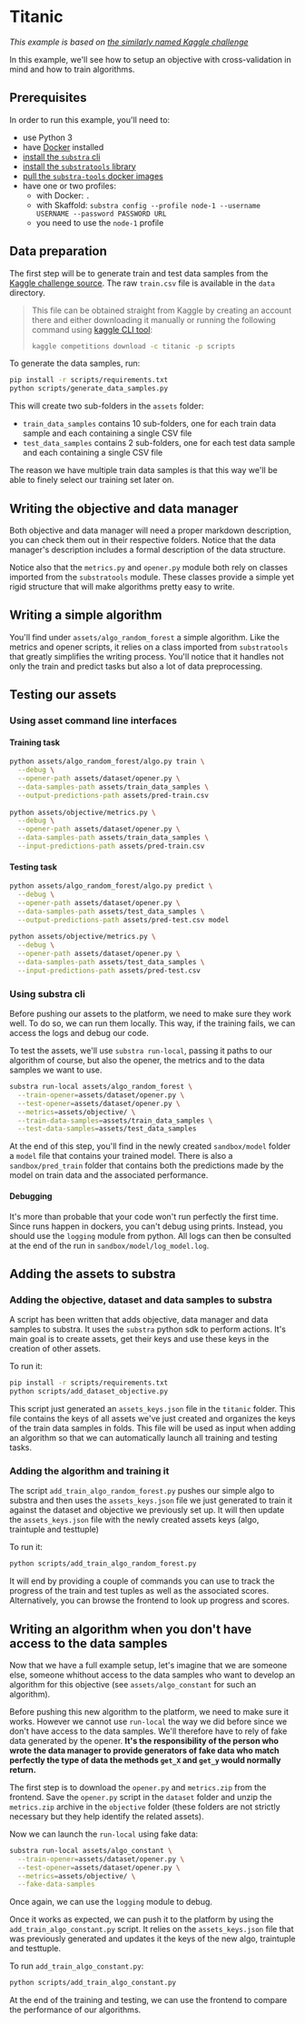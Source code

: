 # Titanic

*This example is based on [the similarly named Kaggle challenge](https://www.kaggle.com/c/titanic/overview)*

In this example, we'll see how to setup an objective with cross-validation in mind and how to train algorithms.

## Prerequisites

In order to run this example, you'll need to:

* use Python 3
* have [Docker](https://www.docker.com/) installed
* [install the `substra` cli](../../README.md#install)
* [install the `substratools` library](https://github.com/substrafoundation/substra-tools)
* [pull the `substra-tools` docker images](https://github.com/substrafoundation/substra-tools#pull-from-private-docker-registry)
* have one or two profiles:
   * with Docker: `.`
   * with Skaffold: `substra config --profile node-1 --username USERNAME --password PASSWORD URL`
   * you need to use the `node-1` profile

## Data preparation

The first step will be to generate train and test data samples from the 
[Kaggle challenge source](https://www.kaggle.com/c/titanic/data). The raw `train.csv` file is available in the `data` 
directory.

> This file can be obtained straight from Kaggle by creating an account there and either downloading it manually or 
> running the following command using 
>[kaggle CLI tool](https://www.kaggle.com/docs/api#getting-started-installation-&-authentication): 
> ```sh
> kaggle competitions download -c titanic -p scripts
> ```

To generate the data samples, run:
```sh
pip install -r scripts/requirements.txt
python scripts/generate_data_samples.py
```

This will create two sub-folders in the `assets` folder:
* `train_data_samples` contains 10 sub-folders, one for each train data sample and each containing a single CSV file
* `test_data_samples` contains 2 sub-folders, one for each test data sample and each containing a single CSV file

The reason we have multiple train data samples is that this way we'll be able to finely select our training set later 
on.

## Writing the objective and data manager

Both objective and data manager will need a proper markdown description, you can check them out in their respective 
folders. Notice that the data manager's description includes a formal description of the data structure.

Notice also that the `metrics.py` and `opener.py` module both rely on classes imported from the `substratools` module. 
These classes provide a simple yet rigid structure that will make algorithms pretty easy to write.

## Writing a simple algorithm

You'll find under `assets/algo_random_forest` a simple algorithm. Like the metrics and opener scripts, it relies on a 
class imported from `substratools` that greatly simplifies the writing process. You'll notice that it handles not only
the train and predict tasks but also a lot of data preprocessing.

## Testing our assets

### Using asset command line interfaces

#### Training task

```sh
python assets/algo_random_forest/algo.py train \
  --debug \
  --opener-path assets/dataset/opener.py \
  --data-samples-path assets/train_data_samples \
  --output-predictions-path assets/pred-train.csv
  
python assets/objective/metrics.py \
  --debug \
  --opener-path assets/dataset/opener.py \
  --data-samples-path assets/train_data_samples \
  --input-predictions-path assets/pred-train.csv
 ```

#### Testing task

```sh
python assets/algo_random_forest/algo.py predict \
  --debug \
  --opener-path assets/dataset/opener.py \
  --data-samples-path assets/test_data_samples \
  --output-predictions-path assets/pred-test.csv model
  
python assets/objective/metrics.py \
  --debug \
  --opener-path assets/dataset/opener.py \
  --data-samples-path assets/test_data_samples \
  --input-predictions-path assets/pred-test.csv
```

### Using substra cli

Before pushing our assets to the platform, we need to make sure they work well. To do so, we can run them locally. This 
way, if the training fails, we can access the logs and debug our code.

To test the assets, we'll use `substra run-local`, passing it paths to our algorithm of course, but also the opener, 
the metrics and to the data samples we want to use.

```sh
substra run-local assets/algo_random_forest \
  --train-opener=assets/dataset/opener.py \
  --test-opener=assets/dataset/opener.py \
  --metrics=assets/objective/ \
  --train-data-samples=assets/train_data_samples \
  --test-data-samples=assets/test_data_samples
```

At the end of this step, you'll find in the newly created `sandbox/model` folder a `model` file that contains your 
trained model. There is also a `sandbox/pred_train` folder that contains both the predictions made by the model on 
train data and the associated performance.

#### Debugging

It's more than probable that your code won't run perfectly the first time. Since runs happen in dockers, you can't 
debug using prints. Instead, you should use the `logging` module from python. All logs can then be consulted at the end 
of the run in  `sandbox/model/log_model.log`.

## Adding the assets to substra

### Adding the objective, dataset and data samples to substra

A script has been written that adds objective, data manager and data samples to substra. It uses the `substra` python 
sdk to perform actions. It's main goal is to create assets, get their keys and use these keys in the creation of other
assets.

To run it:

```sh
pip install -r scripts/requirements.txt
python scripts/add_dataset_objective.py
```

This script just generated an `assets_keys.json` file in the `titanic` folder. This file contains the keys of all assets 
we've just created and organizes the keys of the train data samples in folds. This file will be used as input when 
adding an algorithm so that we can automatically launch all training and testing tasks.


### Adding the algorithm and training it

The script `add_train_algo_random_forest.py` pushes our simple algo to substra and then uses the `assets_keys.json` file 
we just generated to train it against the dataset and objective we previously set up. It will then update the 
`assets_keys.json` file with the newly created assets keys (algo, traintuple and testtuple)

To run it:

```sh
python scripts/add_train_algo_random_forest.py
```

It will end by providing a couple of commands you can use to track the progress of the train and test tuples as well 
as the associated scores. Alternatively, you can browse the frontend to look up progress and scores.

## Writing an algorithm when you don't have access to the data samples

Now that we have a full example setup, let's imagine that we are someone else, someone whithout access to the data 
samples who want to develop an algorithm for this objective (see `assets/algo_constant` for such an algorithm).

Before pushing this new algorithm to the platform, we need to make sure it works. However we cannot use `run-local` the 
way we did before since we don't have access to the data samples. We'll therefore have to rely of fake data generated 
by the opener. **It's the responsibility of the person who wrote the data manager to provide generators of fake data 
who match perfectly the type of data the methods `get_X` and `get_y` would normally return.**

The first step is to download the `opener.py` and `metrics.zip` from the frontend. Save the `opener.py` script in the 
`dataset` folder and unzip the `metrics.zip` archive in the `objective` folder (these folders are not strictly necessary 
but they help identify the related assets).

Now we can launch the `run-local` using fake data:

```sh
substra run-local assets/algo_constant \
  --train-opener=assets/dataset/opener.py \
  --test-opener=assets/dataset/opener.py \
  --metrics=assets/objective/ \
  --fake-data-samples
```

Once again, we can use the `logging` module to debug.

Once it works as expected, we can push it to the platform by using the `add_train_algo_constant.py` script. It relies 
on the `assets_keys.json` file that was previously generated and updates it the keys of the new algo, traintuple and 
testtuple.

To run `add_train_algo_constant.py`:

```sh
python scripts/add_train_algo_constant.py
```

At the end of the training and testing, we can use the frontend to compare the performance of our algorithms.
